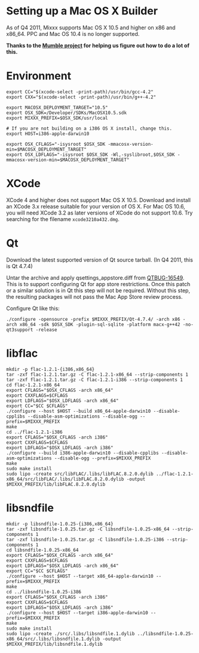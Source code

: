 # Setting up a Mac OS X Builder

As of Q4 2011, Mixxx supports Mac OS X 10.5 and higher on x86 and
x86\_64. PPC and Mac OS 10.4 is no longer supported.

**Thanks to the [Mumble
project](http://mumble.sourceforge.net/BuildingMacOSX) for helping us
figure out how to do a lot of this.**

# Environment

    export CC="$(xcode-select -print-path)/usr/bin/gcc-4.2"
    export CXX="$(xcode-select -print-path)/usr/bin/g++-4.2"
    
    export MACOSX_DEPLOYMENT_TARGET="10.5"
    export OSX_SDK=/Developer/SDKs/MacOSX10.5.sdk
    export MIXXX_PREFIX=$OSX_SDK/usr/local
    
    # If you are not building on a i386 OS X install, change this.
    export HOST=i386-apple-darwin10
    
    export OSX_CFLAGS="-isysroot $OSX_SDK -mmacosx-version-min=$MACOSX_DEPLOYMENT_TARGET"
    export OSX_LDFLAGS="-isysroot $OSX_SDK -Wl,-syslibroot,$OSX_SDK -mmacosx-version-min=$MACOSX_DEPLOYMENT_TARGET"

# XCode

XCode 4 and higher does not support Mac OS X 10.5. Download and install
an XCode 3.x release suitable for your version of OS X. For Mac OS 10.6,
you will need XCode 3.2 as later versions of XCode do not support 10.6.
Try searching for the filename `xcode3210a432.dmg`.

# Qt

Download the latest supported version of Qt source tarball. (In Q4 2011,
this is Qt 4.7.4)

Untar the archive and apply qsettings\_appstore.diff from
[QTBUG-16549](https://bugreports.qt.nokia.com//browse/QTBUG-16549). This
is to support configuring Qt for app store restrictions. Once this patch
or a similar solution is in Qt this step will not be required. Without
this step, the resulting packages will not pass the Mac App Store review
process.

Configure Qt like this:

    ./configure -opensource -prefix $MIXXX_PREFIX/Qt-4.7.4/ -arch x86 -arch x86_64 -sdk $OSX_SDK -plugin-sql-sqlite -platform macx-g++42 -no-qt3support -release

# libflac

    mkdir -p flac-1.2.1-{i386,x86_64}
    tar -zxf flac-1.2.1.tar.gz -C flac-1.2.1-x86_64 --strip-components 1
    tar -zxf flac-1.2.1.tar.gz -C flac-1.2.1-i386 --strip-components 1
    cd flac-1.2.1-x86_64
    export CFLAGS="$OSX_CFLAGS -arch x86_64"
    export CXXFLAGS=$CFLAGS
    export LDFLAGS="$OSX_LDFLAGS -arch x86_64"
    export CC="$CC $CFLAGS"
    ./configure --host $HOST --build x86_64-apple-darwin10 --disable-cpplibs --disable-asm-optimizations --disable-ogg --prefix=$MIXXX_PREFIX
    make
    cd ../flac-1.2.1-i386
    export CFLAGS="$OSX_CFLAGS -arch i386"
    export CXXFLAGS=$CFLAGS
    export LDFLAGS="$OSX_LDFLAGS -arch i386"
    ./configure --build i386-apple-darwin10 --disable-cpplibs --disable-asm-optimizations --disable-ogg --prefix=$MIXXX_PREFIX
    make 
    sudo make install
    sudo lipo -create src/libFLAC/.libs/libFLAC.8.2.0.dylib ../flac-1.2.1-x86_64/src/libFLAC/.libs/libFLAC.8.2.0.dylib -output $MIXXX_PREFIX/lib/libFLAC.8.2.0.dylib

# libsndfile

    mkdir -p libsndfile-1.0.25-{i386,x86_64}
    tar -zxf libsndfile-1.0.25.tar.gz -C libsndfile-1.0.25-x86_64 --strip-components 1
    tar -zxf libsndfile-1.0.25.tar.gz -C libsndfile-1.0.25-i386 --strip-components 1
    cd libsndfile-1.0.25-x86_64
    export CFLAGS="$OSX_CFLAGS -arch x86_64"
    export CXXFLAGS=$CFLAGS
    export LDFLAGS="$OSX_LDFLAGS -arch x86_64"
    export CC="$CC $CFLAGS"
    ./configure --host $HOST --target x86_64-apple-darwin10 --prefix=$MIXXX_PREFIX
    make
    cd ../libsndfile-1.0.25-i386
    export CFLAGS="$OSX_CFLAGS -arch i386"
    export CXXFLAGS=$CFLAGS
    export LDFLAGS="$OSX_LDFLAGS -arch i386"
    ./configure --host $HOST --target i386-apple-darwin10 --prefix=$MIXXX_PREFIX
    make 
    sudo make install
    sudo lipo -create ./src/.libs/libsndfile.1.dylib ../libsndfile-1.0.25-x86_64/src/.libs/libsndfile.1.dylib -output $MIXXX_PREFIX/lib/libsndfile.1.dylib
